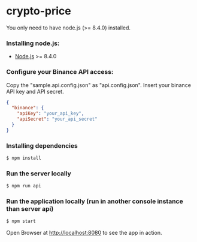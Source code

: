 # crypto-price

You only need to have node.js (>= 8.4.0) installed.

### Installing node.js:

- [Node.js](http://nodejs.org) >= 8.4.0

### Configure your Binance API access:

Copy the "sample.api.config.json" as "api.config.json". 
Insert your binance API key and API secret.

```json
{
  "binance": {
    "apiKey": "your_api_key",
    "apiSecret": "your_api_secret"
  }
}
```

### Installing dependencies
```sh
$ npm install
```

### Run the server locally
```sh
$ npm run api
```

### Run the application locally (run in another console instance than server api)
```sh
$ npm start
```

Open Browser at [http://localhost:8080](http://localhost:8080) to see the app in action.
